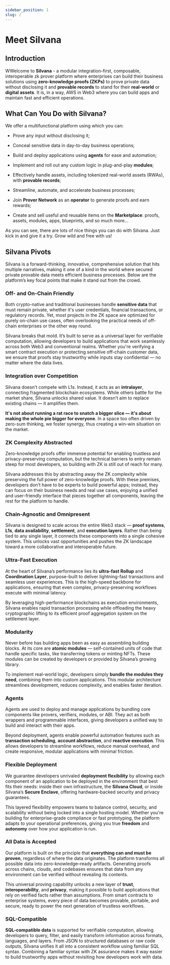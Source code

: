```yaml
---
sidebar_position: 1
slug: /
---
```


# Meet Silvana

## Introduction

WWelcome to **Silvana** - a modular integration-first, composable, interoperable zk prover platform where enterprises can build their business solutions using **zero-knowledge proofs (ZKPs)** to prove private data without disclosing it and **provable records** to stand for their **real-world** or **digital assets**. It is, in a way, AWS in Web3 where you can build apps and maintain fast and efficient operations.

## What Can You Do with Silvana?

We offer a multifunctional platform using which you can:

* Prove any input without disclosing it;

* Conceal sensitive data in day-to-day business operations;

* Build and deploy applications using **agents** for ease and automation;

* Implement and roll out any custom logic in plug-and-play **modules**;

* Effectively handle assets, including tokenized real-world assets (RWAs), with **provable records**;

* Streamline, automate, and accelerate business processes;

* Join **Prover Network** as an **operator** to generate proofs and earn rewards;

* Create and sell useful and reusable items on the **Marketplace**: proofs, assets, modules, apps, blueprints, and so much more…

As you can see, there are lots of nice things you can do with Silvana. Just kick in and give it a try. Grow wild and free with us!

## Silvana Pivots

Silvana is a forward-thinking, innovative, comprehensive solution that hits multiple narratives, making it one of a kind in the world where secured private provable data meets efficient business processes. Below are the platform’s key focal points that make it stand out from the crowd.

### Off- and On-Chain Friendly

Both crypto-native and traditional businesses handle **sensitive data** that must remain private, whether it's user credentials, financial transactions, or regulatory records. Yet, most projects in the ZK space are optimized for purely on-chain use cases, often overlooking the practical needs of off-chain enterprises or the other way round. 

Silvana breaks that mold. It’s built to serve as a universal layer for verifiable computation, allowing developers to build applications that work seamlessly across both Web3 and conventional realms. Whether you're verifying a smart contract execution or protecting sensitive off-chain customer data, we ensure that proofs stay trustworthy while inputs stay confidential — no matter where the data lives.

### Integration over Competition

Silvana doesn’t compete with L1s. Instead, it acts as an **intralayer**, connecting fragmented blockchain ecosystems. While others battle for the market share, Silvana unlocks shared value. It doesn’t aim to replace existing chains — it amplifies them.

**It's not about running a rat race to snatch a bigger slice — it's about making the whole pie bigger for everyone**. In a space too often driven by zero-sum thinking, we foster synergy, thus creating a win-win situation on the market.

### ZK Complexity Abstracted

Zero-knowledge proofs offer immense potential for enabling trustless and privacy-preserving computation, but the technical barriers to entry remain steep for most developers, so building with ZK is still out of reach for many. 

Silvana addresses this by abstracting away the ZK complexity while preserving the full power of zero-knowledge proofs. With these premises, developers don’t have to be experts to build powerful apps; instead, they can focus on their business needs and real use cases, enjoying a unified and user-friendly interface that pieces together all components, leaving the rest for the platform to handle.

### Chain-Agnostic and Omnipresent

Silvana is designed to scale across the entire Web3 stack — **proof systems**, **L1s**, **data availability**, **settlement**, and **execution layers**. Rather than being tied to any single layer, it connects these components into a single cohesive system. This unlocks vast opportunities and pushes the ZK landscape toward a more collaborative and interoperable future.

### Ultra-Fast Execution

At the heart of Silvana’s performance lies its **ultra-fast Rollup** and **Coordination Layer**, purpose-built to deliver lightning-fast transactions and seamless user experiences. This is the high-speed backbone for applications, ensuring that even complex, privacy-preserving workflows execute with minimal latency. 

By leveraging high-performance blockchains as execution environments, Silvana enables rapid transaction processing while offloading the heavy cryptographic lifting to its efficient proof aggregation system on the settlement layer.

### Modularity

Never before has building apps been as easy as assembling building blocks. At its core are **atomic modules** — self-contained units of code that handle specific tasks, like transferring tokens or minting NFTs. These modules can be created by developers or provided by Silvana’s growing library.

To implement real-world logic, developers simply **bundle the modules they need**, combining them into custom applications. This modular architecture streamlines development, reduces complexity, and enables faster iteration.

### Agents

Agents are used to deploy and manage applications by bundling core components like provers, verifiers, modules, or ABI. They act as both wrappers and programmable interfaces, giving developers a unified way to build and interact with their apps.

Beyond deployment, agents enable powerful automation features such as **transaction scheduling**, **account abstraction**, and **reactive execution**. This allows developers to streamline workflows, reduce manual overhead, and create responsive, modular applications with minimal friction.

### Flexible Deployment

We guarantee developers unrivaled **deployment flexibility** by allowing each component of an application to be deployed in the environment that best fits their needs: inside their own infrastructure, the **Silvana Cloud**, or inside Silvana’s **Secure Enclave**, offering hardware-backed security and privacy guarantees. 

This layered flexibility empowers teams to balance control, security, and scalability without being locked into a single hosting model. Whether you're building for enterprise-grade compliance or fast prototyping, the platform adapts to your operational preferences, giving you true **freedom** and **autonomy** over how your application is run.

### All Data is Accepted

Our platform is built on the principle that **everything can and must be proven**, regardless of where the data originates. The platform transforms all possible data into zero-knowledge–ready artifacts. Generating proofs across chains, clouds, and codebases ensures that data from any environment can be verified without revealing its contents.

This universal proving capability unlocks a new layer of **trust**, **interoperability**, and **privacy**, making it possible to build applications that rely on verified facts rather than assumptions. From smart contracts to enterprise systems, every piece of data becomes provable, portable, and secure, ready to power the next generation of trustless workflows.

### SQL-Compatible

**SQL-compatible data** is supported for verifiable computation, allowing developers to query, filter, and easily transform information across formats, languages, and layers. From JSON to structured databases or raw code outputs, Silvana unifies it all into a consistent workflow using familiar SQL syntax. Combining a familiar syntax with ZK assurance makes it way easier to build trustworthy apps without revisiting how developers work with data.